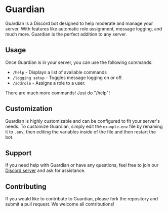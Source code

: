 # Guardian

Guardian is a Discord bot designed to help moderate and manage your server. With features like automatic role assignment, message logging, and much more. Guardian is the perfect addition to any server.

## Usage

Once Guardian is in your server, you can use the following commands:

- `/help` - Displays a list of available commands
- `/logging setup` - Toggles message logging on or off.
- `/addrole` - Assigns a role to a user.

There are much more commands! Just do "/help"!

## Customization

Guardian is highly customizable and can be configured to fit your server's needs. To customize Guardian, simply edit the `example.env` file by renaming it to `.env`, then editing the variables inside of the file and then restart the bot.

## Support

If you need help with Guardian or have any questions, feel free to join our [Discord server](https://discord.gg/BdJ4JwCveu) and ask for assistance.

## Contributing

If you would like to contribute to Guardian, please fork the repository and submit a pull request. We welcome all contributions!

